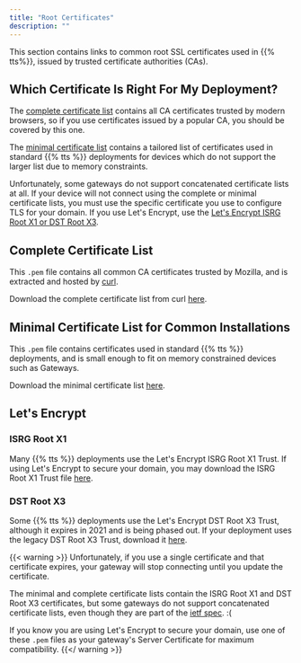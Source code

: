 ```yaml
---
title: "Root Certificates"
description: ""
---
```


This section contains links to common root SSL certificates used in {{% tts%}}, issued by trusted certificate authorities (CAs).

<!--more-->

## Which Certificate Is Right For My Deployment?

The [complete certificate list](https://curl.haxx.se/ca/cacert.pem) contains all CA certificates trusted by modern browsers, so if you use certificates issued by a popular CA, you should be covered by this one.

The <a href="ca.pem" download>minimal certificate list</a> contains a tailored list of certificates used in standard {{% tts %}} deployments for devices which do not support the larger list due to memory constraints.

Unfortunately, some gateways do not support concatenated certificate lists at all. If your device will not connect using the complete or minimal certificate lists, you must use the specific certificate you use to configure TLS for your domain. If you use Let's Encrypt, use the [Let's Encrypt ISRG Root X1 or DST Root X3](#lets-encrypt).

## Complete Certificate List

This `.pem` file contains all common CA certificates trusted by Mozilla, and is extracted and hosted by [curl](https://curl.haxx.se/docs/caextract.html).

Download the complete certificate list from curl [here](https://curl.haxx.se/ca/cacert.pem).

## Minimal Certificate List for Common Installations

This `.pem` file contains certificates used in standard {{% tts %}} deployments, and is small enough to fit on memory constrained devices such as Gateways.

Download the minimal certificate list <a href="ca.pem" download>here</a>.

## Let's Encrypt

### ISRG Root X1

Many {{% tts %}} deployments use the Let's Encrypt ISRG Root X1 Trust. If using Let's Encrypt to secure your domain, you may download the ISRG Root X1 Trust file [here](https://letsencrypt.org/certs/isrgrootx1.pem).

### DST Root X3

Some {{% tts %}} deployments use the Let's Encrypt DST Root X3 Trust, although it expires in 2021 and is being phased out. If your deployment uses the legacy DST Root X3 Trust, download it [here](https://letsencrypt.org/certs/lets-encrypt-x3-cross-signed.pem).

{{< warning >}} Unfortunately, if you use a single certificate and that certificate expires, your gateway will stop connecting until you update the certificate. 

The minimal and complete certificate lists contain the ISRG Root X1 and DST Root X3 certificates, but some gateways do not support concatenated certificate lists, even though they are part of the [ietf spec](https://tools.ietf.org/html/rfc1421). :( 
    
If you know you are using Let's Encrypt to secure your domain, use one of these `.pem` files as your gateway's Server Certificate for maximum compatibility. {{</ warning >}}
